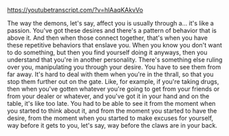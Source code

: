 https://youtubetranscript.com/?v=hlAaqKAkvVo

 The way the demons, let's say, affect you is usually through a... it's like a passion. You've got these desires and there's a pattern of behavior that is above it. And then when those connect together, that's when you have these repetitive behaviors that enslave you. When you know you don't want to do something, but then you find yourself doing it anyways, then you understand that you're in another personality. There's something else ruling over you, manipulating you through your desire. You have to see them from far away. It's hard to deal with them when you're in the thrall, so that you stop them further out on the gate. Like, for example, if you're taking drugs, then when you've gotten whatever you're going to get from your friends or from your dealer or whatever, and you've got it in your hand and on the table, it's like too late. You had to be able to see it from the moment when you started to think about it, and from the moment you started to have the desire, from the moment when you started to make excuses for yourself, way before it gets to you, let's say, way before the claws are in your back.